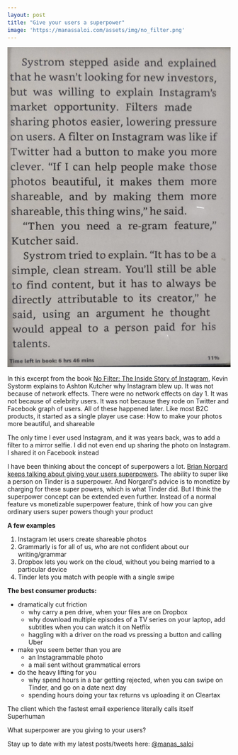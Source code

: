 ```yaml
---
layout: post
title: "Give your users a superpower"
image: 'https://manassaloi.com/assets/img/no_filter.png'
---
```


![No filter excerpt](/assets/img/no_filter.png)

In this excerpt from the book [No Filter: The Inside Story of Instagram](https://www.goodreads.com/book/show/50772888-no-filter), Kevin Systorm explains to Ashton Kutcher why Instagram blew up. It was not because of network effects. There were no network effects on day 1. It was not because of celebrity users. It was not because they rode on Twitter and Facebook graph of users. All of these happened later. Like most B2C products, it started as a single player use case: How to make your photos more beautiful, and shareable

The only time I ever used Instagram, and it was years back, was to add a filter to a mirror selfie. I did not even end up sharing the photo on Instagram. I shared it on Facebook instead

I have been thinking about the concept of superpowers a lot. [Brian Norgard keeps talking about giving your users superpowers](https://manassaloi.com/2020/03/10/nomind-norgard.html). The ability to super like a person on Tinder is a superpower. And Norgard's advice is to monetize by charging for these super powers, which is what Tinder did. But I think the superpower concept can be extended even further. Instead of a normal feature vs monetizable superpower feature, think of how you can give ordinary users super powers though your product

**A few examples**
1. Instagram let users create shareable photos
2. Grammarly is for all of us, who are not confident about our writing/grammar
3. Dropbox lets you work on the cloud, without you being married to a particular device
4. Tinder lets you match with people with a single swipe

**The best consumer products:**
- dramatically cut friction
  - why carry a pen drive, when your files are on Dropbox
  - why download multiple episodes of a TV series on your laptop, add subtitles when you can watch it on Netflix
  - haggling with a driver on the road vs pressing a button and calling Uber
- make you seem better than you are
  - an Instagrammable photo
  - a mail sent without grammatical errors
- do the heavy lifting for you
  - why spend hours in a bar getting rejected, when you can swipe on Tinder, and go on a date next day
  - spending hours doing your tax returns vs uploading it on Cleartax

The client which the fastest email experience literally calls itself Superhuman

What superpower are you giving to your users?

Stay up to date with my latest posts/tweets here: [@manas_saloi](http://twitter.com/manas_saloi)
